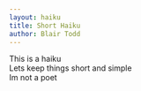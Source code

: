 ```yaml
---
layout: haiku
title: Short Haiku
author: Blair Todd
---
```


This is a haiku<br>
Lets keep things short and simple<br>
Im not a poet<br>
